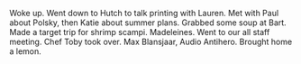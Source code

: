 Woke up. Went down to Hutch to talk printing with Lauren. Met with Paul about Polsky, then Katie about summer plans. Grabbed some soup at Bart. Made a target trip for shrimp scampi. Madeleines. Went to our all staff meeting. Chef Toby took over. Max Blansjaar, Audio Antihero. Brought home a lemon.